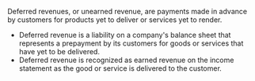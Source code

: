 Deferred revenues, or unearned revenue, are payments made in advance by customers for products yet to deliver or services yet to render.

-   Deferred revenue is a liability on a company's balance sheet that represents a prepayment by its customers for goods or services that have yet to be delivered.
-   Deferred revenue is recognized as earned revenue on the income statement as the good or service is delivered to the customer.